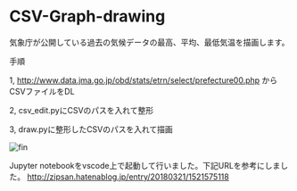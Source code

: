 # CSV-Graph-drawing
気象庁が公開している過去の気候データの最高、平均、最低気温を描画します。


手順

1, http://www.data.jma.go.jp/obd/stats/etrn/select/prefecture00.php からCSVファイルをDL

2, csv_edit.pyにCSVのパスを入れて整形

3, draw.pyに整形したCSVのパスを入れて描画

![fin](https://user-images.githubusercontent.com/37968814/42417016-873a7256-82b8-11e8-915e-df0174fa20f1.png)




Jupyter notebookをvscode上で起動して行いました。下記URLを参考にしました。
http://zipsan.hatenablog.jp/entry/20180321/1521575118
